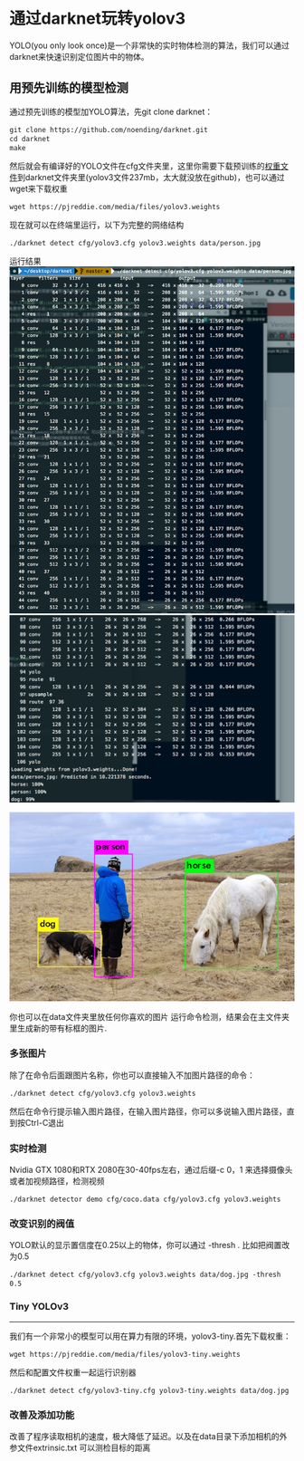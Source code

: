# 通过darknet玩转yolov3

YOLO(you only look once)是一个非常快的实时物体检测的算法，我们可以通过darknet来快速识别定位图片中的物体。

## 用预先训练的模型检测
通过预先训练的模型加YOLO算法，先git clone darknet：
```
git clone https://github.com/noending/darknet.git
cd darknet
make
```
然后就会有编译好的YOLO文件在cfg文件夹里，这里你需要下载预训练的[权重文件](pjreddie.com/media/files/yolov3.weights)到darknet文件夹里(yolov3文件237mb，太大就没放在github)，也可以通过wget来下载权重
```
wget https://pjreddie.com/media/files/yolov3.weights
```
现在就可以在终端里运行，以下为完整的网络结构
```
./darknet detect cfg/yolov3.cfg yolov3.weights data/person.jpg

```
运行结果
![](https://github.com/noending/darknet/blob/master/result/02.png)
![](https://github.com/noending/darknet/blob/master/result/01.png)

![](https://github.com/noending/darknet/blob/master/result/predictions.png)

你也可以在data文件夹里放任何你喜欢的图片 运行命令检测，结果会在主文件夹里生成新的带有标框的图片.

### 多张图片
除了在命令后面跟图片名称，你也可以直接输入不加图片路径的命令：
```
./darknet detect cfg/yolov3.cfg yolov3.weights
```
然后在命令行提示输入图片路径，在输入图片路径，你可以多说输入图片路径，直到按Ctrl-C退出

### 实时检测
Nvidia GTX 1080和RTX 2080在30-40fps左右，通过后缀-c 0，1 来选择摄像头或者加视频路径，检测视频
```
./darknet detector demo cfg/coco.data cfg/yolov3.cfg yolov3.weights
```

### 改变识别的阀值
YOLO默认的显示置信度在0.25以上的物体，你可以通过 -thresh <val>. 比如把阀置改为0.5
```
./darknet detect cfg/yolov3.cfg yolov3.weights data/dog.jpg -thresh 0.5
```

### Tiny YOLOv3
---
我们有一个非常小的模型可以用在算力有限的环境，yolov3-tiny.首先下载权重：
```
wget https://pjreddie.com/media/files/yolov3-tiny.weights
```
然后和配置文件权重一起运行识别器
```
./darknet detect cfg/yolov3-tiny.cfg yolov3-tiny.weights data/dog.jpg
```
### 改善及添加功能
改善了程序读取相机的速度，极大降低了延迟。以及在data目录下添加相机的外参文件extrinsic.txt
可以测检目标的距离





